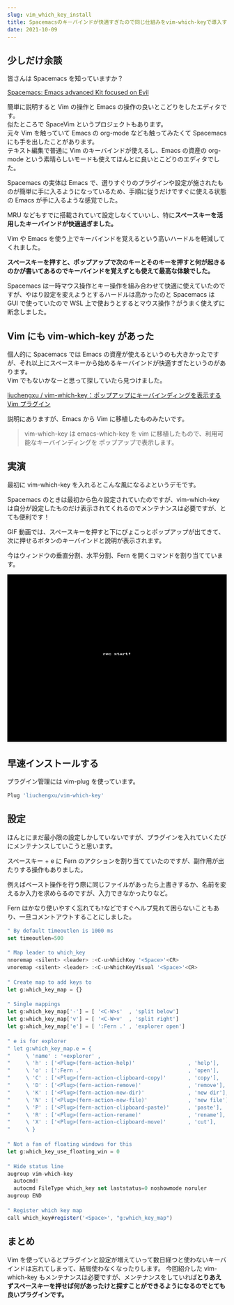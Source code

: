 ```yaml
---
slug: vim_which_key_install
title: Spacemacsのキーバインドが快適すぎたので同じ仕組みをvim-which-keyで導入する
date: 2021-10-09
---
```


## 少しだけ余談

皆さんは Spacemacs を知っていますか？

[Spacemacs: Emacs advanced Kit focused on Evil](https://www.spacemacs.org/)

簡単に説明すると Vim の操作と Emacs の操作の良いとこどりをしたエディタです。  
似たところで SpaceVim というプロジェクトもあります。  
元々 Vim を触っていて Emacs の org-mode なども触ってみたくて Spacemacs にも手を出したことがあります。  
テキスト編集で普通に Vim のキーバインドが使えるし、Emacs の資産の org-mode という素晴らしいモードも使えてほんとに良いとこどりのエディタでした。

Spacemacs の実体は Emacs で、選りすぐりのプラグインや設定が施されたものが簡単に手に入るようになっているため、手順に従うだけですぐに使える状態の Emacs が手に入るような感覚でした。

MRU などもすでに搭載されていて設定しなくていいし、特に**スペースキーを活用したキーバインドが快適過ぎました。**

Vim や Emacs を使う上でキーバインドを覚えるという高いハードルを軽減してくれました。

**スペースキーを押すと、ポップアップで次のキーとそのキーを押すと何が起きるのかが書いてあるのでキーバインドを覚えずとも使えて最高な体験でした。**

Spacemacs は一時マウス操作とキー操作を組み合わせて快適に使えていたのですが、やはり設定を変えようとするハードルは高かったのと Spacemacs は GUI で使っていたので WSL 上で使おうとするとマウス操作？がうまく使えずに断念しました。

## Vim にも vim-which-key があった

個人的に Spacemacs では Emacs の資産が使えるというのも大きかったですが、それ以上にスペースキーから始めるキーバインドが快適すぎたというのがあります。  
Vim でもないかなーと思って探していたら見つけました。

[liuchengxu / vim\-which\-key：ポップアップにキーバインディングを表示する Vim プラグイン](https://github.com/liuchengxu/vim-which-key)

説明にありますが、Emacs から Vim に移植したものみたいです。

> vim-which-key は emacs-which-key を vim に移植したもので、利用可能なキーバインディングを ポップアップで表示します。

## 実演

最初に vim-which-key を入れるとこんな風になるよというデモです。

Spacemacs のときは最初から色々設定されていたのですが、vim-which-key は自分が設定したものだけ表示されてくれるのでメンテナンスは必要ですが、とても便利です！

GIF 動画では、スペースキーを押すと下にぴょこっとポップアップが出てきて、次に押せるボタンのキーバインドと説明が表示されます。

今はウィンドウの垂直分割、水平分割、Fern を開くコマンドを割り当てています。

![](img1.gif)

## 早速インストールする

プラグイン管理には vim-plug を使っています。

```javascript
Plug 'liuchengxu/vim-which-key'
```

## 設定

ほんとにまだ最小限の設定しかしていないですが、プラグインを入れていくたびにメンテナンスしていこうと思います。

スペースキー + e に Fern のアクションを割り当てていたのですが、副作用が出たりする操作もありました。

例えばペースト操作を行う際に同じファイルがあったら上書きするか、名前を変えるか入力を求めらるのですが、入力できなかったりなど。

Fern はかなり使いやすく忘れても`?`などですぐヘルプ見れて困らないこともあり、一旦コメントアウトすることにしました。

```javascript
" By default timeoutlen is 1000 ms
set timeoutlen=500

" Map leader to which_key
nnoremap <silent> <leader> :<C-u>WhichKey '<Space>'<CR>
vnoremap <silent> <leader> :<C-u>WhichKeyVisual '<Space>'<CR>

" Create map to add keys to
let g:which_key_map = {}

" Single mappings
let g:which_key_map['-'] = [ '<C-W>s'  , 'split below']
let g:which_key_map['v'] = [ '<C-W>v'  , 'split right']
let g:which_key_map['e'] = [ ':Fern .' , 'explorer open']

" e is for explorer
" let g:which_key_map.e = {
"     \ 'name' : '+explorer' ,
"     \ 'h' : ['<Plug>(fern-action-help)'                 , 'help'],
"     \ 'o' : [':Fern .'                                  , 'open'],
"     \ 'C' : ['<Plug>(fern-action-clipboard-copy)'       , 'copy'],
"     \ 'D' : ['<Plug>(fern-action-remove)'               , 'remove'],
"     \ 'K' : ['<Plug>(fern-action-new-dir)'              , 'new dir'],
"     \ 'N' : ['<Plug>(fern-action-new-file)'             , 'new file'],
"     \ 'P' : ['<Plug>(fern-action-clipboard-paste)'      , 'paste'],
"     \ 'R' : ['<Plug>(fern-action-rename)'               , 'rename'],
"     \ 'X' : ['<Plug>(fern-action-clipboard-move)'       , 'cut'],
"     \ }

" Not a fan of floating windows for this
let g:which_key_use_floating_win = 0

" Hide status line
augroup vim-which-key
  autocmd!
  autocmd FileType which_key set laststatus=0 noshowmode noruler
augroup END

" Register which key map
call which_key#register('<Space>', "g:which_key_map")
```

## まとめ

Vim を使っているとプラグインと設定が増えていって数日経つと使わないキーバインドは忘れてしまって、結局使わなくなったりします。
今回紹介した vim-which-key もメンテナンスは必要ですが、メンテナンスをしていれば**とりあえずスペースキーを押せば何があったけと探すことができるようになるのでとても良いプラグインです。**
